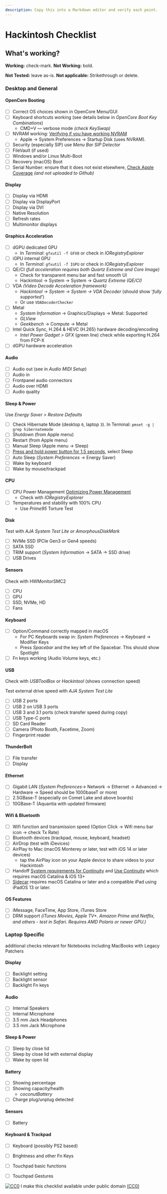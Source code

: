 ```yaml
---
description: Copy this into a Markdown editor and verify each point.
---
```


# Hackintosh Checklist

## What's working?

**Working:** check-mark. **Not Working:** bold.&#x20;

**Not Tested:** leave as-is. **Not applicable:** Strikethrough or delete.&#x20;

### Desktop and General

#### OpenCore Booting

* [ ] Correct OS choices shown in OpenCore Menu/GUI
* [ ] Keyboard shortcuts working (see details below in _OpenCore Boot Key Combinations_)
  * CMD+V — verbose mode _(check KeySwap)_
* [ ] NVRAM working: [Verifying if you have working NVRAM](https://dortania.github.io/OpenCore-Post-Install/misc/nvram.html#verifying-if-you-have-working-nvram)
  * Apple -> System Preferences -> Startup Disk (uses NVRAM).
* [ ] Security (especially SIP) use _Menu Bar SIP Detector_
* [ ] FileVault (if used)
* [ ] Windows and/or Linux Multi-Boot
* [ ] Recovery (macOS) Boot
* [ ] Serial Number: ensure that it does not exist elsewhere, [Check Apple Coverage](https://checkcoverage.apple.com/us/en/) _(and not uploaded to Github)_

#### Display

* [ ] Display via HDMI
* [ ] Display via DisplayPort
* [ ] Display via DVI
* [ ] Native Resolution
* [ ] Refresh rates
* [ ] Multimonitor displays

#### Graphics Acceleration

* [ ] dGPU dedicated GPU
  * In _Terminal_: `gfxutil -f GFX0` or check in _IORegistryExplorer_
* [ ] iGPU internal GPU
  * In _Terminal_: `gfxutil -f IGPU` or check in _IORegistryExplorer_
* [ ] QE/CI _(full acceleration requires both Quartz Extreme and Core Image)_
  * Check for transparent menu bar and fast smooth UI
  * Hackintool -> System -> System -> _Quartz Extreme (QE/CI)_
* [ ] VDA _(Video Decode Acceleration framework)_
  * _Hackintool -> System -> System -> VDA Decoder_ (should show '_fully supported_')
  * Or use `VDADecoderChecker`
* [ ] Metal
  * _System Information_ -> Graphics/Displays -> Metal: Supported
  * _GLView_
  * _Geekbench_ -> Compute -> Metal
* [ ] Intel Quick Sync, H.264 & HEVC (H.265) hardware decoding/encoding
  * _Intel Power Gadget > GFX_ (green line) check while exporting H.264 from FCP-X
* [ ] dGPU hardware acceleration

#### Audio

* [ ] Audio out (see in _Audio MIDI Setup_)
* [ ] Audio in
* [ ] Frontpanel audio connectors
* [ ] Audio over HDMI
* [ ] Audio quality

#### Sleep & Power

Use _Energy Saver > Restore Defaults_

* [ ] Check Hibernate Mode (desktop `0`, laptop `3`). In Terminal: `pmset -g | grep hibernatemode`
* [ ] Shutdown (from Apple menu)
* [ ] Restart (from Apple menu)
* [ ] Manual Sleep (Apple menu ->  Sleep)
* [ ] [Press and hold power button for 1.5 seconds](https://support.apple.com/en-us/HT201236), select Sleep
* [ ] Auto Sleep (_System Preferences_ -> Energy Saver)
* [ ] Wake by keyboard
* [ ] Wake by mouse/trackpad

#### CPU

* [ ] CPU Power Management [Optimizing Power Management](https://dortania.github.io/OpenCore-Post-Install/universal/pm.html#optimizing-power-management)
  * Check with _IORegistryExplorer_
* [ ] Temperatures and stability with 100% CPU
  * Use _Prime95_ Torture Test

#### Disk

Test with _AJA System Test Lite or AmorphousDiskMark_

* [ ] NVMe SSD (PCIe Gen3 or Gen4 speeds)
* [ ] SATA SSD
* [ ] TRIM support (_System Information_ -> SATA -> SSD drive)
* [ ] USB Drives

#### Sensors

Check with HWMonitorSMC2

* [ ] CPU
* [ ] GPU
* [ ] SSD, NVMe, HD
* [ ] Fans

#### Keyboard

* [ ] Option/Command correctly mapped in macOS
  * For PC Keyboards swap in: _System Preferences_ -> Keyboard -> Modifier Keys
  * Press _Spacebar_ and the key left of the Spacebar. This should show Spotlight
* [ ] Fn keys working (Audio Volume keys, etc.)

#### USB

Check with _USBToolBox_ or _Hackintool_ (shows connection speed)

Test external drive speed with _AJA System Test Lite_

* [ ] USB 2 ports
* [ ] USB 2 on USB 3 ports
* [ ] USB 3 and 3.1 ports (check transfer speed during copy)
* [ ] USB Type-C ports
* [ ] SD Card Reader
* [ ] Camera (Photo Booth, Facetime, Zoom)
* [ ] Fingerprint reader

#### ThunderBolt

* [ ] File transfer
* [ ] Display

#### Ethernet

* [ ] Gigabit LAN (_System Preferences_-> Network -> Ethernet -> Advanced -> Hardware -> Speed should be 1000baseT or more)
* [ ] 2.5GBase-T (especially on Comet Lake and above boards)
* [ ] 10GBase-T (Aquantia with updated firmware)

#### Wifi & Bluetooth

* [ ] Wifi function and transmission speed (Option Click -> Wifi menu bar icon -> check Tx Rate)
* [ ] Bluetooth devices (trackpad, mouse, keyboard, headset)
* [ ] AirDrop (test with iDevices)
* [ ] AirPlay to Mac (macOS Monterey or later, test with iOS 14 or later devices)
  * tap the AirPlay icon on your Apple device to share videos to your Hackintosh
* [ ] Handoff [System requirements for Continuity](https://support.apple.com/en-us/HT204689) and [Use Continuity](https://support.apple.com/en-us/HT204681) which requires macOS Catalina & iOS 13+
* [ ] [Sidecar](https://support.apple.com/en-us/HT210380) requires macOS Catalina or later and a compatible iPad using iPadOS 13 or later.

#### OS Features

* [ ] iMessage, FaceTime, App Store, iTunes Store
* [ ] DRM support _(iTunes Movies, Apple TV+. Amazon Prime and Netflix, and others - test in Safari. Requires AMD Polaris or newer GPU.)_

### Laptop Specific

additional checks relevant for Notebooks including MacBooks with Legacy Patchers

#### Display

* [ ] Backlight setting
* [ ] Backlight sensor
* [ ] Backlight Fn keys

#### Audio

* [ ] Internal Speakers
* [ ] Internal Microphone
* [ ] 3.5 mm Jack Headphones
* [ ] 3.5 mm Jack Microphone

#### Sleep & Power

* [ ] Sleep by close lid
* [ ] Sleep by close lid with external display
* [ ] Wake by open lid

#### Battery

* [ ] Showing percentage
* [ ] Showing capacity/health
  * _coconutBattery_
* [ ] Charge plug/unplug detected

#### Sensors

* [ ] Battery

#### Keyboard & Trackpad

* [ ] Keyboard (possibly PS2 based)
* [ ] Brightness and other Fn Keys
* [ ] Touchpad basic functions
* [ ] Touchpad Gestures



[![CC0](https://i.creativecommons.org/p/zero/1.0/88x31.png)](https://creativecommons.org/publicdomain/zero/1.0/) I make this checklist available under public domain [(CC0)](https://creativecommons.org/share-your-work/public-domain/cc0/)
